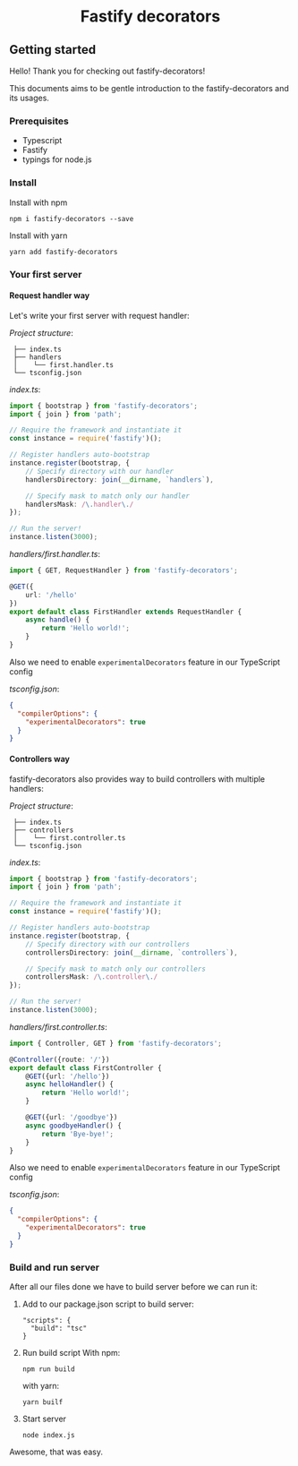 <h1 align="center">Fastify decorators</h1>

## Getting started
Hello! Thank you for checking out fastify-decorators!

This documents aims to be gentle introduction to the fastify-decorators and its usages.

### Prerequisites

- Typescript
- Fastify
- typings for node.js

### Install

Install with npm
```
npm i fastify-decorators --save
```
Install with yarn
```
yarn add fastify-decorators
```

### Your first server
#### Request handler way
Let's write your first server with request handler:

*Project structure*:

```
 ├── index.ts
 ├── handlers
 │    └── first.handler.ts
 └── tsconfig.json
```

*index.ts*:
```typescript
import { bootstrap } from 'fastify-decorators';
import { join } from 'path';

// Require the framework and instantiate it
const instance = require('fastify')();

// Register handlers auto-bootstrap
instance.register(bootstrap, {
    // Specify directory with our handler
    handlersDirectory: join(__dirname, `handlers`),

    // Specify mask to match only our handler
    handlersMask: /\.handler\./
});

// Run the server!
instance.listen(3000);
```

*handlers/first.handler.ts*:
```typescript
import { GET, RequestHandler } from 'fastify-decorators';

@GET({
    url: '/hello'
})
export default class FirstHandler extends RequestHandler {
    async handle() {
        return 'Hello world!';
    }
}
```

Also we need to enable `experimentalDecorators` feature in our TypeScript config

*tsconfig.json*:
```json
{
  "compilerOptions": {
    "experimentalDecorators": true
  }  
}
```

#### Controllers way
fastify-decorators also provides way to build controllers with multiple handlers:


*Project structure*:

```
 ├── index.ts
 ├── controllers
 │    └── first.controller.ts
 └── tsconfig.json
```

*index.ts*:
```typescript
import { bootstrap } from 'fastify-decorators';
import { join } from 'path';

// Require the framework and instantiate it
const instance = require('fastify')();

// Register handlers auto-bootstrap
instance.register(bootstrap, {
    // Specify directory with our controllers
    controllersDirectory: join(__dirname, `controllers`),

    // Specify mask to match only our controllers
    controllersMask: /\.controller\./
});

// Run the server!
instance.listen(3000);
```

*handlers/first.controller.ts*:
```typescript
import { Controller, GET } from 'fastify-decorators';

@Controller({route: '/'})
export default class FirstController {
    @GET({url: '/hello'})
    async helloHandler() {
        return 'Hello world!';
    }

    @GET({url: '/goodbye'})
    async goodbyeHandler() {
        return 'Bye-bye!';
    }
}
```

Also we need to enable `experimentalDecorators` feature in our TypeScript config

*tsconfig.json*:
```json
{
  "compilerOptions": {
    "experimentalDecorators": true
  }  
}
```



### Build and run server

After all our files done we have to build server before we can run it:

1. Add to our package.json script to build server:
    ```
    "scripts": {
      "build": "tsc"
    }
    ```

1. Run build script
    With npm:
    ```
    npm run build
    ```
    with yarn:
    ```
    yarn builf
    ```

1. Start server
    ```
    node index.js
    ```

Awesome, that was easy.
